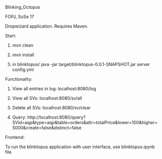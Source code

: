 Blinking_Octopus

FOPJ, SoSe 17

Dropwizard application. Requires Maven.

 Start:

1. mvn clean

2. mvn install

3. in blinktopus/ java -jar target/blinktopus-0.0.1-SNAPSHOT.jar server config.yml

Functionality:

1. View all entries in log: localhost:8080/log

2. View all SVs: localhost:8080/sv/all

3. Delete all SVs: localhost:8080/sv/clear

4. Query: http://localhost:8080/query?SVid=aqp&type=aqp&table=orders&attr=totalPrice&lower=100&higher=5000&create=false&distinct=false 

Frontend:

To run the blinktopus application with user interface, use blinktopus.ipynb file.
